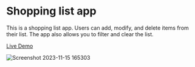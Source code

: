 # Shopping list app
This is a shopping list app. Users can add, modify, and delete items from their list. The app also allows you to filter and clear the list.

[Live Demo](https://lalitkumar4.github.io/shopping-list-app/)

![Screenshot 2023-11-15 165303](https://github.com/Lalitkumar4/shopping-list-app/assets/64465383/d860553c-2d9a-4bbb-9a0b-b67a4ebb1215)
